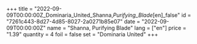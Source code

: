 +++
title = "2022-09-09T00:00:00Z_Dominaria_United_Shanna,_Purifying_Blade_[en]_false"
id = "7261c443-8d27-4d85-8027-2a0271b85e07"
date = "2022-09-09T00:00:00Z"
name = "Shanna, Purifying Blade"
lang = ["en"]
price = "1.39"
quantity = 4
foil = false
set = "Dominaria United"
+++
